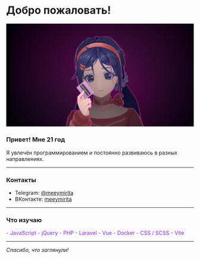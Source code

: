 # Добро пожаловать!

![Mita](https://github.com/meeymirita/meeymirita/blob/main/images/me.png?raw=true)


### Привет! Мне 21 год

Я увлечён программированием и постоянно развиваюсь в разных направлениях.

---

### Контакты

- Telegram: [@meeymirita](https://t.me/meeymirita)  
- ВКонтакте: [meeymirita](https://vk.com/meeymirita)  

---

### Что изучаю

<div style="color: #8a2be2;"> <!-- фиолетовый цвет -->
- JavaScript  
- jQuery  
- PHP  
- Laravel  
- Vue  
- Docker  
- CSS / SCSS  
- Vite  
</div>

---

*Спасибо, что заглянули!*



